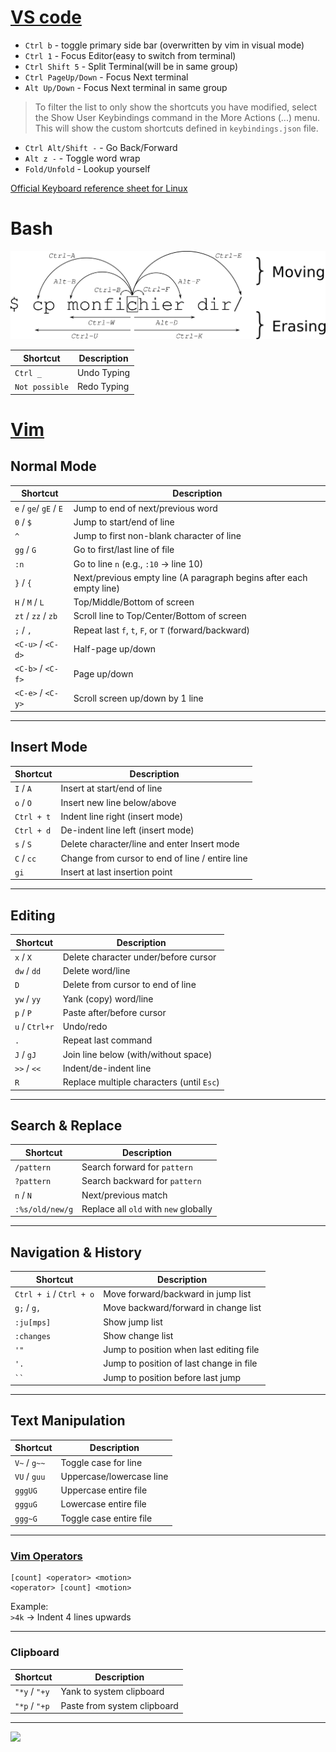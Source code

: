 # [VS code](https://code.visualstudio.com/docs/configure/keybindings)

- `Ctrl b` - toggle primary side bar (overwritten by vim in visual mode)
- `Ctrl 1` - Focus Editor(easy to switch from terminal)
- `Ctrl Shift 5` - Split Terminal(will be in same group)
- `Ctrl PageUp/Down` - Focus Next terminal
- `Alt Up/Down` - Focus Next terminal in same group

> To filter the list to only show the shortcuts you have modified, select the Show User Keybindings command in the More Actions (...) menu. This will show the custom shortcuts defined in `keybindings.json` file.

- `Ctrl Alt/Shift -` - Go Back/Forward
- `Alt z -` - Toggle word wrap
- `Fold/Unfold` - Lookup yourself

[Official Keyboard reference sheet for Linux](https://code.visualstudio.com/shortcuts/keyboard-shortcuts-linux.pdf)



# Bash
![alt text](./Images/image3.png)

| Shortcut          | Description                                  |
|-------------------|----------------------------------------------|
| `Ctrl _`                |   Undo Typing|
| `Not possible`      | Redo Typing |




# [Vim](https://vim.rtorr.com/)

## **Normal Mode**
| Shortcut          | Description                                  |
|-------------------|----------------------------------------------|
| `e` / `ge`/ `gE` / `E`        | Jump to end of next/previous word            |
| `0` / `$`         | Jump to start/end of line                    |
| `^`               | Jump to first non-blank character of line    |
| `gg` / `G`        | Go to first/last line of file                |
| `:n`              | Go to line `n` (e.g., `:10` → line 10)       |
| `}` / `{`         | Next/previous empty line (A paragraph begins after each empty line)                     |
| `H` / `M` / `L`   | Top/Middle/Bottom of screen                  |
| `zt` / `zz` / `zb`| Scroll line to Top/Center/Bottom of screen   |
| `;` / `,`         | Repeat last `f`, `t`, `F`, or `T` (forward/backward) |
| `<C-u>` / `<C-d>` | Half-page up/down                            |
| `<C-b>` / `<C-f>` | Page up/down                                 |
| `<C-e>` / `<C-y>` | Scroll screen up/down by 1 line              |

---

## **Insert Mode**
| Shortcut      | Description                                  |
|--------------|----------------------------------------------|
| `I` / `A`    | Insert at start/end of line                  |
| `o` / `O`    | Insert new line below/above                  |
| `Ctrl + t`   | Indent line right (insert mode)              |
| `Ctrl + d`   | De-indent line left (insert mode)            |
| `s` / `S`      | Delete character/line and enter Insert mode   |
| `C` / `cc`      | Change from cursor to end of line / entire line        |
| `gi`     | Insert at last insertion point           |

---

## **Editing**
| Shortcut      | Description                                  |
|--------------|----------------------------------------------|
| `x` / `X`    | Delete character under/before cursor         |
| `dw` / `dd`  | Delete word/line                             |
| `D`          | Delete from cursor to end of line            |
| `yw` / `yy`  | Yank (copy) word/line                        |
| `p` / `P`    | Paste after/before cursor                    |
| `u` / `Ctrl+r` | Undo/redo                                   |
| `.`          | Repeat last command                          |
| `J` / `gJ`   | Join line below (with/without space)         |
| `>>` / `<<`  | Indent/de-indent line                        |
| `R`          | Replace multiple characters (until `Esc`)    |

---

## **Search & Replace**
| Shortcut        | Description                                  |
|----------------|----------------------------------------------|
| `/pattern`     | Search forward for `pattern`                 |
| `?pattern`     | Search backward for `pattern`                |
| `n` / `N`      | Next/previous match                          |
| `:%s/old/new/g`| Replace all `old` with `new` globally        |

---

## **Navigation & History**
| Shortcut      | Description                                  |
|--------------|----------------------------------------------|
| `Ctrl + i` / `Ctrl + o` | Move forward/backward in jump list       |
| `g;` / `g,`  | Move backward/forward in change list         |
| `:ju[mps]`   | Show jump list                               |
| `:changes`   | Show change list                             |
| `'"`     | Jump to position when last editing file  |
| `'.`     | Jump to position of last change in file  |
| ``` `` ``` | Jump to position before last jump      |
---

## **Text Manipulation**
| Shortcut      | Description                                  |
|--------------|----------------------------------------------|
| `V~` / `g~~` | Toggle case for line                         |
| `VU` / `guu` | Uppercase/lowercase line                     |
| `gggUG`      | Uppercase entire file                        |
| `ggguG`      | Lowercase entire file                        |
| `ggg~G`      | Toggle case entire file                      |

---

### **[Vim Operators](https://quickref.me/vim.html#vim-operators)**
```
[count] <operator> <motion>
<operator> [count] <motion>
```
Example:  
`>4k` → Indent 4 lines upwards

---

### **Clipboard**
| Shortcut          | Description                          |
|------------------|--------------------------------------|
| `"*y` / `"+y`    | Yank to system clipboard             |
| `"*p` / `"+p`    | Paste from system clipboard         |

---
![](https://i.imgur.com/YLInLlY.png)